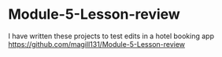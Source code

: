 # Module-5-Lesson-review

I have written these projects to test edits in a hotel booking app
https://github.com/magill131/Module-5-Lesson-review
